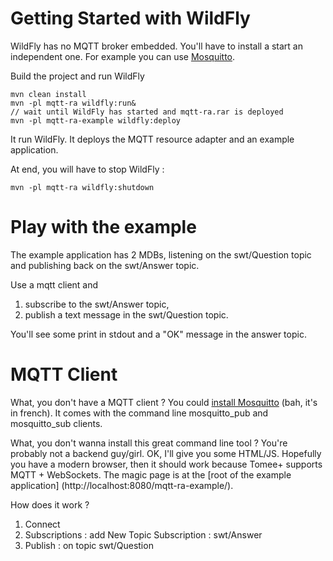 # Getting Started with WildFly

WildFly has no MQTT broker embedded. You'll have to install a start an independent one. For example you can use [Mosquitto](http://mosquitto.org).

Build the project and run WildFly

    mvn clean install
    mvn -pl mqtt-ra wildfly:run&
    // wait until WildFly has started and mqtt-ra.rar is deployed
    mvn -pl mqtt-ra-example wildfly:deploy

It run WildFly. It deploys the MQTT resource adapter and an example application.

At end, you will have to stop WildFly :

    mvn -pl mqtt-ra wildfly:shutdown


# Play with the example

The example application has 2 MDBs, listening on the swt/Question topic and publishing back on the swt/Answer topic.

Use a mqtt client and

1. subscribe to the swt/Answer topic,
2. publish a text message in the swt/Question topic.

You'll see some print in stdout and a "OK" message in the answer topic.

# MQTT Client

What, you don't have a MQTT client ? You could [install Mosquitto](http://www.jtips.info/index.php?title=MQTT/Mosquitto) (bah, it's in french).
It comes with the command line mosquitto_pub and mosquitto_sub clients.

What, you don't wanna install this great command line tool ? You're probably not a backend guy/girl. OK, I'll give you some HTML/JS. Hopefully you
have a modern browser, then it should work because Tomee+ supports MQTT + WebSockets. The magic page is at the [root of the example application]
(http://localhost:8080/mqtt-ra-example/).

How does it work ?

1. Connect
2. Subscriptions : add New Topic Subscription : swt/Answer
3. Publish : on topic swt/Question
